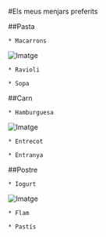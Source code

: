 #Els meus menjars preferits

##Pasta

    * Macarrons
![Imatge](img/macarrons.jpg)
     
    * Ravioli

    * Sopa

##Carn

    * Hamburguesa
![Imatge](img/hamburguesa.jpg)

    * Entrecot

    * Entranya

##Postre

    * Iogurt
![Imatge](img/yogurt.jpg)

    * Flam

    * Pastís

